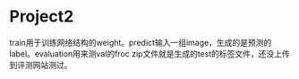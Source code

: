 # Project2
train用于训练网络结构的weight。predict输入一组image，生成的是预测的label。evaluation用来测val的froc
zip文件就是生成的test的标签文件，还没上传到评测网站测过。
